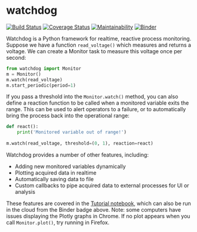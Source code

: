 # watchdog
[![Build Status](https://travis-ci.org/robertfasano/watchdog.svg?branch=master)](https://travis-ci.org/robertfasano/watchdog)
[![Coverage Status](https://coveralls.io/repos/github/robertfasano/watchdog/badge.svg)](https://coveralls.io/github/robertfasano/watchdog)
[![Maintainability](https://api.codeclimate.com/v1/badges/0be76138b49ecb2081eb/maintainability)](https://codeclimate.com/github/robertfasano/watchdog/maintainability)
[![Binder](https://mybinder.org/badge_logo.svg)](https://mybinder.org/v2/gh/robertfasano/watchdog/master?filepath=watchdog%2Ftutorial.ipynb)

Watchdog is a Python framework for realtime, reactive process monitoring. Suppose we have a function ``read_voltage()`` which measures and returns a voltage. We can create a Monitor task to measure this voltage once per second:

```python
from watchdog import Monitor
m = Monitor()
m.watch(read_voltage)
m.start_periodic(period=1)
```

If you pass a threshold into the ``Monitor.watch()`` method, you can also define a reaction function to be called when a monitored variable exits the range. This can be used to alert operators to a failure, or to automatically bring the process back into the operational range:
```python
def react():
    print('Monitored variable out of range!')
    
m.watch(read_voltage, threshold=(0, 1), reaction=react)
```

Watchdog provides a number of other features, including:
* Adding new monitored variables dynamically
* Plotting acquired data in realtime
* Automatically saving data to file
* Custom callbacks to pipe acquired data to external processes for UI or analysis

These features are covered in the [Tutorial notebook](https://github.com/robertfasano/watchdog/blob/master/watchdog/tutorial.ipynb), which can also be run in the cloud from the Binder badge above. Note: some computers have issues displaying the Plotly graphs in Chrome. If no plot appears when you call ``Monitor.plot()``, try running in Firefox.
